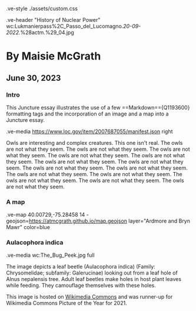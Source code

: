 .ve-style ./assets/custom.css

.ve-header "History of Nuclear Power" wc:Lukmanierpass%2C_Passo_del_Lucomagno._20-09-2022._%28actm.%29_04.jpg

# By Maisie McGrath

## June 30, 2023

### Intro

This Juncture essay illustrates the use of a few ==Markdown=={Q1193600} formatting tags and the incorporation of an image and a map into a Juncture essay.

.ve-media https://www.loc.gov/item/2007687055/manifest.json right

Owls are interesting and complex creatures. This one isn't real. The owls are not what they seem. The owls are not what they seem. The owls are not what they seem. The owls are not what they seem. The owls are not what they seem. The owls are not what they seem. The owls are not what they seem. The owls are not what they seem. The owls are not what they seem. The owls are not what they seem. The owls are not what they seem. The owls are not what they seem. The owls are not what they seem. The owls are not what they seem.

### A map

.ve-map 40.00729,-75.28458 14
    - geojson=https://atmcgrath.github.io/map.geojson layer="Ardmore and Bryn Mawr" color=blue

### Aulacophora indica

.ve-media wc:The_Bug_Peek.jpg full

The image depicts a leaf beetle (Aulacophora indica) (Family: Chrysomelidae; subfamily: Galerucinae) looking out from a leaf hole of Alnus nepalensis tree. Adult leaf beetles make holes in host plant leaves while feeding. They camouflage themselves with these holes.

This image is hosted on [Wikimedia Commons](https://commons.wikimedia.org/wiki/File:The_Bug_Peek.jpg) and was runner-up for Wikimedia Commons Picture of the Year for 2021.
